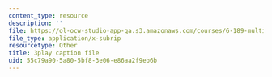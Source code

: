 ```yaml
---
content_type: resource
description: ''
file: https://ol-ocw-studio-app-qa.s3.amazonaws.com/courses/6-189-multicore-programming-primer-january-iap-2007/55c79a905a805bf83e06e86aa2f9eb6b_V1BIvbUlhgU.srt
file_type: application/x-subrip
resourcetype: Other
title: 3play caption file
uid: 55c79a90-5a80-5bf8-3e06-e86aa2f9eb6b
---
```

